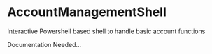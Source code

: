 # AccountManagementShell
Interactive Powershell based shell to handle basic account functions

Documentation Needed...
